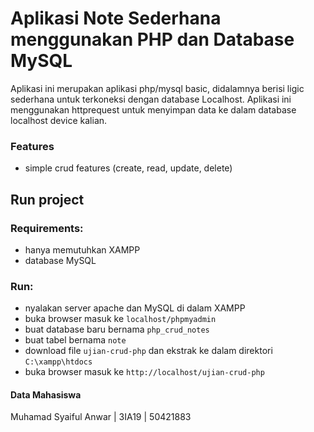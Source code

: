 # Aplikasi Note Sederhana menggunakan PHP dan Database MySQL
Aplikasi ini merupakan aplikasi php/mysql basic, didalamnya berisi ligic sederhana untuk terkoneksi dengan database Localhost.
Aplikasi ini menggunakan httprequest untuk menyimpan data ke dalam database localhost device kalian.

### Features
  - simple crud features (create, read, update, delete)


## Run project
### Requirements:
  - hanya memutuhkan XAMPP
  - database MySQL
### Run:
  - nyalakan server apache dan MySQL di dalam XAMPP
  - buka browser masuk ke `localhost/phpmyadmin`
  - buat database baru bernama `php_crud_notes`
  - buat tabel bernama `note`
  - download file `ujian-crud-php` dan ekstrak ke dalam direktori `C:\xampp\htdocs`
  - buka browser masuk ke `http://localhost/ujian-crud-php`
#### Data Mahasiswa
Muhamad Syaiful Anwar | 3IA19 | 50421883
